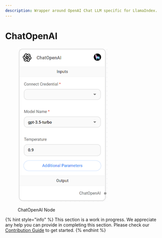 ```yaml
---
description: Wrapper around OpenAI Chat LLM specific for LlamaIndex.
---
```


# ChatOpenAI

<figure><img src="../../../.gitbook/assets/image (3).png" alt="" width="286"><figcaption><p>ChatOpenAI Node</p></figcaption></figure>

{% hint style="info" %}
This section is a work in progress. We appreciate any help you can provide in completing this section. Please check our [Contribution Guide](../../../CONTRIBUTING.md) to get started.
{% endhint %}
